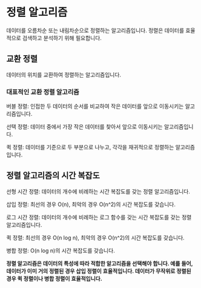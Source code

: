 <h1>정렬 알고리즘</h1>

데이터를 오름차순 또는 내림차순으로 정렬하는 알고리즘입니다. 정렬은 데이터를 효율적으로 검색하고 분석하기 위해 필요합니다.

<h2>교환 정렬</h2>

데이터의 위치를 교환하여 정렬하는 알고리즘입니다.

<h3>대표적인 교환 정렬 알고리즘</h3>

버블 정렬: 인접한 두 데이터의 순서를 비교하여 작은 데이터를 앞으로 이동시키는 알고리즘입니다.

선택 정렬: 데이터 중에서 가장 작은 데이터를 찾아서 앞으로 이동시키는 알고리즘입니다.

퀵 정렬: 데이터를 기준으로 두 부분으로 나누고, 각각을 재귀적으로 정렬하는 알고리즘입니다.

<h2>정렬 알고리즘의 시간 복잡도</h2>

선형 시간 정렬: 데이터의 개수에 비례하는 시간 복잡도를 갖는 정렬 알고리즘입니다.

삽입 정렬: 최선의 경우 O(n), 최악의 경우 O(n^2)의 시간 복잡도를 갖습니다.

로그 시간 정렬: 데이터의 개수에 비례하는 로그 함수를 갖는 시간 복잡도를 갖는 정렬 알고리즘입니다.

퀵 정렬: 최선의 경우 O(n log n), 최악의 경우 O(n^2)의 시간 복잡도를 갖습니다.

병합 정렬: O(n log n)의 시간 복잡도를 갖습니다.

<b>정렬 알고리즘은 데이터의 특성에 따라 적합한 알고리즘을 선택해야 합니다. 예를 들어, 데이터가 이미 거의 정렬된 경우 삽입 정렬이 효율적입니다. 데이터가 무작위로 정렬된 경우 퀵 정렬이나 병합 정렬이 효율적입니다.</b>